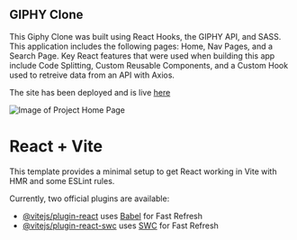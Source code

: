 ## GIPHY Clone

This Giphy Clone was built using React Hooks, the GIPHY API, and SASS. This application includes the following pages: Home, Nav Pages, and a Search Page. Key React features that were used when building this app include Code Splitting, Custom Reusable Components, and a Custom Hook used to retreive data from an API with Axios.

The site has been deployed and is live [here](https://giphy-psi.vercel.app/)

![Image of Project Home Page](https://i.ibb.co/kGPMpLW/Screen-Shot-2020-11-03-at-10-47-47-PM.png)


# React + Vite

This template provides a minimal setup to get React working in Vite with HMR and some ESLint rules.

Currently, two official plugins are available:

- [@vitejs/plugin-react](https://github.com/vitejs/vite-plugin-react/blob/main/packages/plugin-react/README.md) uses [Babel](https://babeljs.io/) for Fast Refresh
- [@vitejs/plugin-react-swc](https://github.com/vitejs/vite-plugin-react-swc) uses [SWC](https://swc.rs/) for Fast Refresh



